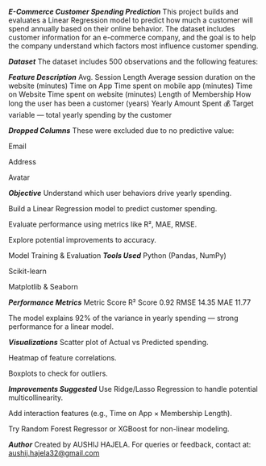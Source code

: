 ***E-Commerce Customer Spending Prediction***
This project builds and evaluates a Linear Regression model to predict how much a customer will spend annually based on their online behavior. The dataset includes customer information for an e-commerce company, and the goal is to help the company understand which factors most influence customer spending.

***Dataset***
The dataset includes 500 observations and the following features:

***Feature	Description***
Avg. Session Length	Average session duration on the website (minutes)
Time on App	Time spent on mobile app (minutes)
Time on Website	Time spent on website (minutes)
Length of Membership	How long the user has been a customer (years)
Yearly Amount Spent	💰 Target variable — total yearly spending by the customer

***Dropped Columns***
These were excluded due to no predictive value:

Email

Address

Avatar

***Objective***
Understand which user behaviors drive yearly spending.

Build a Linear Regression model to predict customer spending.

Evaluate performance using metrics like R², MAE, RMSE.

Explore potential improvements to accuracy.

 Model Training & Evaluation
***Tools Used***
Python (Pandas, NumPy)

Scikit-learn

Matplotlib & Seaborn

***Performance Metrics***
Metric	Score
R² Score	0.92
RMSE	14.35
MAE	11.77

The model explains 92% of the variance in yearly spending — strong performance for a linear model.

***Visualizations***
Scatter plot of Actual vs Predicted spending.

Heatmap of feature correlations.

Boxplots to check for outliers.

***Improvements Suggested***
Use Ridge/Lasso Regression to handle potential multicollinearity.

Add interaction features (e.g., Time on App × Membership Length).

Try Random Forest Regressor or XGBoost for non-linear modeling.

***Author***
Created by AUSHIJ HAJELA.
For queries or feedback, contact at: aushij.hajela32@gmail.com
